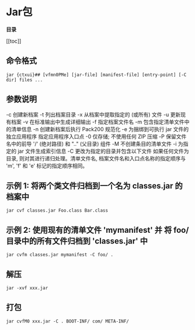 # Jar包

**目录**

[[toc]]

## 命令格式

```shell
jar {ctxui}## [vfmn0PMe] [jar-file] [manifest-file] [entry-point] [-C dir] files ...
```

## 参数说明

-c  创建新档案 -t  列出档案目录 -x  从档案中提取指定的 (或所有) 文件 -u  更新现有档案 -v  在标准输出中生成详细输出 -f  指定档案文件名 -m  包含指定清单文件中的清单信息 -n  创建新档案后执行 Pack200 规范化 -e  为捆绑到可执行 jar 文件的独立应用程序 指定应用程序入口点 -0  仅存储; 不使用任何 ZIP 压缩 -P  保留文件名中的前导 '/' (绝对路径) 和 ".." (父目录) 组件 -M  不创建条目的清单文件 -i  为指定的 jar 文件生成索引信息 -C  更改为指定的目录并包含以下文件 如果任何文件为目录, 则对其进行递归处理。清单文件名, 档案文件名和入口点名称的指定顺序与 'm', 'f' 和 'e' 标记的指定顺序相同。

## 示例 1: 将两个类文件归档到一个名为 classes.jar 的档案中

```shell
jar cvf classes.jar Foo.class Bar.class
```

## 示例 2: 使用现有的清单文件 'mymanifest' 并 将 foo/ 目录中的所有文件归档到 'classes.jar' 中

```shell
jar cvfm classes.jar mymanifest -C foo/ .
```

## 解压

```shell
jar -xvf xxx.jar
```

## 打包

```shell
jar cvfM0 xxx.jar -C . BOOT-INF/ com/ META-INF/
```

